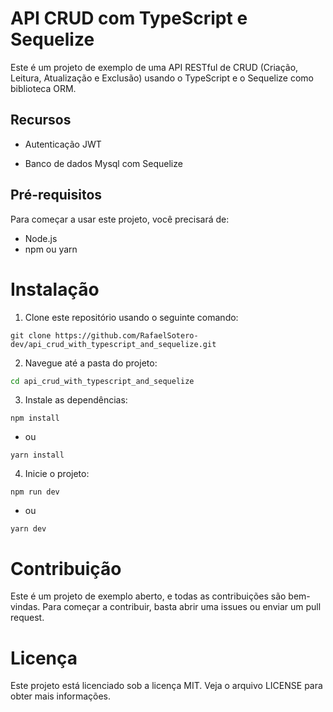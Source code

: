 # API CRUD com TypeScript e Sequelize
Este é um projeto de exemplo de uma API RESTful de CRUD (Criação, Leitura, Atualização e Exclusão) usando o TypeScript e o Sequelize como biblioteca ORM.

## Recursos
- Autenticação JWT

- Banco de dados Mysql com Sequelize

## Pré-requisitos
Para começar a usar este projeto, você precisará de:

- Node.js
- npm ou yarn

# Instalação
1. Clone este repositório usando o seguinte comando:
~~~bashCopy code
git clone https://github.com/RafaelSotero-dev/api_crud_with_typescript_and_sequelize.git
~~~
2. Navegue até a pasta do projeto:
~~~bash Copy code
cd api_crud_with_typescript_and_sequelize
~~~
3. Instale as dependências:
~~~Copy code
npm install
~~~

* ou

~~~Copy code
yarn install
~~~
4. Inicie o projeto:
~~~Copy code
npm run dev
~~~

* ou

~~~Copy code
yarn dev
~~~

# Contribuição
Este é um projeto de exemplo aberto, e todas as contribuições são bem-vindas. Para começar a contribuir, basta abrir uma issues ou enviar um pull request.

# Licença
Este projeto está licenciado sob a licença MIT. Veja o arquivo LICENSE para obter mais informações.
